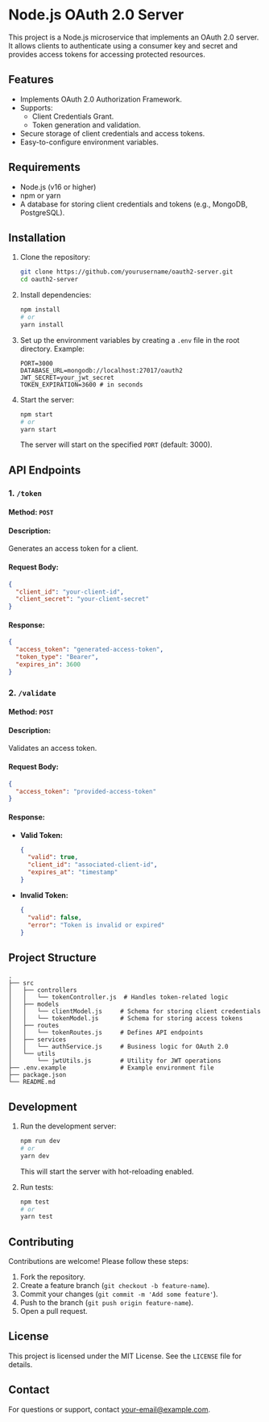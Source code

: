 # Node.js OAuth 2.0 Server

This project is a Node.js microservice that implements an OAuth 2.0 server. It allows clients to authenticate using a consumer key and secret and provides access tokens for accessing protected resources.

## Features

- Implements OAuth 2.0 Authorization Framework.
- Supports:
  - Client Credentials Grant.
  - Token generation and validation.
- Secure storage of client credentials and access tokens.
- Easy-to-configure environment variables.

## Requirements

- Node.js (v16 or higher)
- npm or yarn
- A database for storing client credentials and tokens (e.g., MongoDB, PostgreSQL).

## Installation

1. Clone the repository:

   ```bash
   git clone https://github.com/yourusername/oauth2-server.git
   cd oauth2-server
   ```

2. Install dependencies:

   ```bash
   npm install
   # or
   yarn install
   ```

3. Set up the environment variables by creating a `.env` file in the root directory. Example:

   ```env
   PORT=3000
   DATABASE_URL=mongodb://localhost:27017/oauth2
   JWT_SECRET=your_jwt_secret
   TOKEN_EXPIRATION=3600 # in seconds
   ```

4. Start the server:

   ```bash
   npm start
   # or
   yarn start
   ```

   The server will start on the specified `PORT` (default: 3000).

## API Endpoints

### 1. `/token`

#### Method: `POST`

#### Description:
Generates an access token for a client.

#### Request Body:

```json
{
  "client_id": "your-client-id",
  "client_secret": "your-client-secret"
}
```

#### Response:

```json
{
  "access_token": "generated-access-token",
  "token_type": "Bearer",
  "expires_in": 3600
}
```

### 2. `/validate`

#### Method: `POST`

#### Description:
Validates an access token.

#### Request Body:

```json
{
  "access_token": "provided-access-token"
}
```

#### Response:

- **Valid Token:**

  ```json
  {
    "valid": true,
    "client_id": "associated-client-id",
    "expires_at": "timestamp"
  }
  ```

- **Invalid Token:**

  ```json
  {
    "valid": false,
    "error": "Token is invalid or expired"
  }
  ```

## Project Structure

```
.
├── src
│   ├── controllers
│   │   └── tokenController.js  # Handles token-related logic
│   ├── models
│   │   └── clientModel.js     # Schema for storing client credentials
│   │   └── tokenModel.js      # Schema for storing access tokens
│   ├── routes
│   │   └── tokenRoutes.js     # Defines API endpoints
│   ├── services
│   │   └── authService.js     # Business logic for OAuth 2.0
│   └── utils
│       └── jwtUtils.js        # Utility for JWT operations
├── .env.example               # Example environment file
├── package.json
└── README.md
```

## Development

1. Run the development server:

   ```bash
   npm run dev
   # or
   yarn dev
   ```

   This will start the server with hot-reloading enabled.

2. Run tests:

   ```bash
   npm test
   # or
   yarn test
   ```

## Contributing

Contributions are welcome! Please follow these steps:

1. Fork the repository.
2. Create a feature branch (`git checkout -b feature-name`).
3. Commit your changes (`git commit -m 'Add some feature'`).
4. Push to the branch (`git push origin feature-name`).
5. Open a pull request.

## License

This project is licensed under the MIT License. See the `LICENSE` file for details.

## Contact

For questions or support, contact [your-email@example.com](mailto:your-email@example.com).


